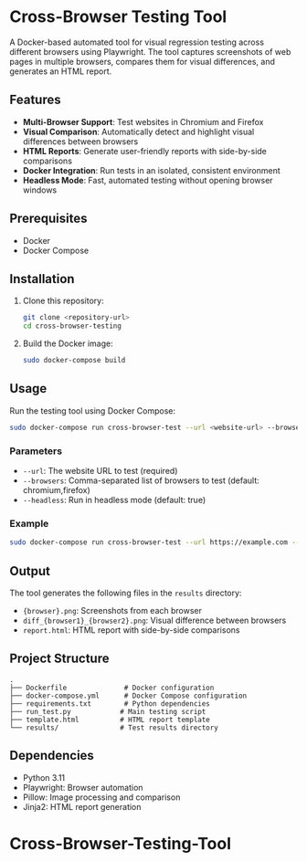 # Cross-Browser Testing Tool

A Docker-based automated tool for visual regression testing across different browsers using Playwright. The tool captures screenshots of web pages in multiple browsers, compares them for visual differences, and generates an HTML report.

## Features

- **Multi-Browser Support**: Test websites in Chromium and Firefox
- **Visual Comparison**: Automatically detect and highlight visual differences between browsers
- **HTML Reports**: Generate user-friendly reports with side-by-side comparisons
- **Docker Integration**: Run tests in an isolated, consistent environment
- **Headless Mode**: Fast, automated testing without opening browser windows

## Prerequisites

- Docker
- Docker Compose

## Installation

1. Clone this repository:
   ```bash
   git clone <repository-url>
   cd cross-browser-testing
   ```

2. Build the Docker image:
   ```bash
   sudo docker-compose build
   ```

## Usage

Run the testing tool using Docker Compose:

```bash
sudo docker-compose run cross-browser-test --url <website-url> --browsers <browser-list>
```

### Parameters

- `--url`: The website URL to test (required)
- `--browsers`: Comma-separated list of browsers to test (default: chromium,firefox)
- `--headless`: Run in headless mode (default: true)

### Example

```bash
sudo docker-compose run cross-browser-test --url https://example.com --browsers chromium,firefox
```

## Output

The tool generates the following files in the `results` directory:

- `{browser}.png`: Screenshots from each browser
- `diff_{browser1}_{browser2}.png`: Visual difference between browsers
- `report.html`: HTML report with side-by-side comparisons

## Project Structure

```
.
├── Dockerfile              # Docker configuration
├── docker-compose.yml      # Docker Compose configuration
├── requirements.txt        # Python dependencies
├── run_test.py            # Main testing script
├── template.html          # HTML report template
└── results/               # Test results directory
```

## Dependencies

- Python 3.11
- Playwright: Browser automation
- Pillow: Image processing and comparison
- Jinja2: HTML report generation
# Cross-Browser-Testing-Tool
